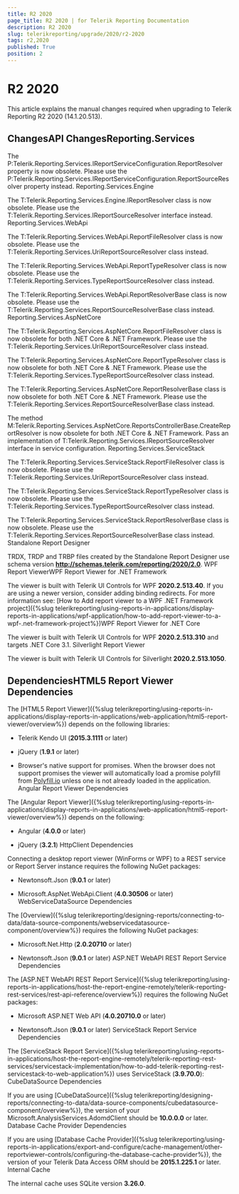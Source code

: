 ```yaml
---
title: R2 2020
page_title: R2 2020 | for Telerik Reporting Documentation
description: R2 2020
slug: telerikreporting/upgrade/2020/r2-2020
tags: r2,2020
published: True
position: 2
---
```


# R2 2020



This article explains the manual changes required when upgrading to Telerik Reporting R2 2020 (14.1.20.513).

## ChangesAPI ChangesReporting.Services

The P:Telerik.Reporting.Services.IReportServiceConfiguration.ReportResolver property is now obsolete. Please use the P:Telerik.Reporting.Services.IReportServiceConfiguration.ReportSourceResolver property instead.
                  Reporting.Services.Engine

The T:Telerik.Reporting.Services.Engine.IReportResolver class is now obsolete. Please use the T:Telerik.Reporting.Services.IReportSourceResolver interface instead.
                  Reporting.Services.WebApi

The T:Telerik.Reporting.Services.WebApi.ReportFileResolver class is now obsolete. Please use the T:Telerik.Reporting.Services.UriReportSourceResolver class instead.
                  

The T:Telerik.Reporting.Services.WebApi.ReportTypeResolver class is now obsolete. Please use the T:Telerik.Reporting.Services.TypeReportSourceResolver class instead.
                  

The T:Telerik.Reporting.Services.WebApi.ReportResolverBase class is now obsolete. Please use the T:Telerik.Reporting.Services.ReportSourceResolverBase class instead.
                  Reporting.Services.AspNetCore

The T:Telerik.Reporting.Services.AspNetCore.ReportFileResolver class is now obsolete for both .NET Core & .NET Framework. Please use the T:Telerik.Reporting.Services.UriReportSourceResolver class instead.
                  

The T:Telerik.Reporting.Services.AspNetCore.ReportTypeResolver class is now obsolete for both .NET Core & .NET Framework. Please use the T:Telerik.Reporting.Services.TypeReportSourceResolver class instead.
                  

The T:Telerik.Reporting.Services.AspNetCore.ReportResolverBase class is now obsolete for both .NET Core & .NET Framework. Please use the T:Telerik.Reporting.Services.ReportSourceResolverBase class instead.
                  

The method M:Telerik.Reporting.Services.AspNetCore.ReportsControllerBase.CreateReportResolver is now obsolete for both .NET Core & .NET Framework. Pass an implementation of T:Telerik.Reporting.Services.IReportSourceResolver interface in service configuration.
                  Reporting.Services.ServiceStack

The T:Telerik.Reporting.Services.ServiceStack.ReportFileResolver class is now obsolete. Please use the T:Telerik.Reporting.Services.UriReportSourceResolver class instead.
                  

The T:Telerik.Reporting.Services.ServiceStack.ReportTypeResolver class is now obsolete. Please use the T:Telerik.Reporting.Services.TypeReportSourceResolver class instead.
                  

The T:Telerik.Reporting.Services.ServiceStack.ReportResolverBase class is now obsolete. Please use the T:Telerik.Reporting.Services.ReportSourceResolverBase class instead.
                  Standalone Report Designer

TRDX, TRDP and TRBP files created by the Standalone Report Designer use schema version
                __http://schemas.telerik.com/reporting/2020/2.0__.
              WPF Report ViewerWPF Report Viewer for .NET Framework

The viewer is built with Telerik UI Controls for WPF __2020.2.513.40__.
                    If you are using a newer version, consider adding binding redirects. For more information see:
                    [How to Add report viewer to a WPF .NET Framework project]({%slug telerikreporting/using-reports-in-applications/display-reports-in-applications/wpf-application/how-to-add-report-viewer-to-a-wpf-.net-framework-project%})WPF Report Viewer for .NET Core

The viewer is built with Telerik UI Controls for WPF __2020.2.513.310__ and targets .NET Core 3.1.
                  Silverlight Report Viewer

The viewer is built with Telerik UI Controls for Silverlight __2020.2.513.1050__.
              

## DependenciesHTML5 Report Viewer Dependencies

The [HTML5 Report Viewer]({%slug telerikreporting/using-reports-in-applications/display-reports-in-applications/web-application/html5-report-viewer/overview%}) depends on the following libraries:
              

* Telerik Kendo UI (__2015.3.1111__ or later)
                  

* jQuery (__1.9.1__ or later)
                  

* Browser's native support for promises. When the browser does not support promises
                    the viewer will automatically load a promise polyfill from [Polyfill.io](https://polyfill.io) unless one is not already loaded in the application.
                  Angular Report Viewer Dependencies

The [Angular Report Viewer]({%slug telerikreporting/using-reports-in-applications/display-reports-in-applications/web-application/html5-report-viewer/overview%}) depends on the following:
              

* Angular (__4.0.0__ or later)
                  

* jQuery (__3.2.1__)
                  HttpClient Dependencies

Connecting a desktop report viewer (WinForms or WPF) to a REST service or Report Server instance requires the following NuGet packages:
              

* Newtonsoft.Json (__9.0.1__ or later)
                  

* Microsoft.AspNet.WebApi.Client (__4.0.30506__ or later)
                  WebServiceDataSource Dependencies

The [Overview]({%slug telerikreporting/designing-reports/connecting-to-data/data-source-components/webservicedatasource-component/overview%}) requires the following NuGet packages:
              

* Microsoft.Net.Http (__2.0.20710__ or later)
                  

* Newtonsoft.Json (__9.0.1__ or later)
                  ASP.NET WebAPI REST Report Service Dependencies

The [ASP.NET WebAPI REST Report Service]({%slug telerikreporting/using-reports-in-applications/host-the-report-engine-remotely/telerik-reporting-rest-services/rest-api-reference/overview%}) requires the following NuGet packages:
              

* Microsoft ASP.NET Web API (__4.0.20710.0__ or later)
                  

* Newtonsoft.Json (__9.0.1__ or later)
                  ServiceStack Report Service Dependencies

The [ServiceStack Report Service]({%slug telerikreporting/using-reports-in-applications/host-the-report-engine-remotely/telerik-reporting-rest-services/servicestack-implementation/how-to-add-telerik-reporting-rest-servicestack-to-web-application%}) uses
                ServiceStack (__3.9.70.0__):
              CubeDataSource Dependencies

If you are using [CubeDataSource]({%slug telerikreporting/designing-reports/connecting-to-data/data-source-components/cubedatasource-component/overview%}), the version of your
                Microsoft.AnalysisServices.AdomdClient should be __10.0.0.0__ or later.
              Database Cache Provider Dependencies

If you are using [Database Cache Provider]({%slug telerikreporting/using-reports-in-applications/export-and-configure/cache-management/other-reportviewer-controls/configuring-the-database-cache-provider%}), the version of your
                Telerik Data Access ORM should be __2015.1.225.1__ or later.
              Internal Cache

The internal cache uses SQLite version __3.26.0__.
              
